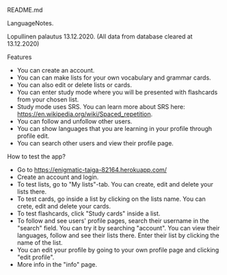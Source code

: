 README.md

LanguageNotes. 

Lopullinen palautus 13.12.2020. (All data from database cleared at 13.12.2020)

Features
+ You can create an account. 
+ You can can make lists for your own vocabulary and grammar cards.
+ You can also edit or delete lists or cards.
+ You can enter study mode where you will be presented with flashcards from your chosen list.
+ Study mode uses SRS. You can learn more about SRS here: https://en.wikipedia.org/wiki/Spaced_repetition.
+ You can follow and unfollow other users.
+ You can show languages that you are learning in your profile through profile edit.
+ You can search other users and view their profile page.

How to test the app?
+ Go to https://enigmatic-taiga-82164.herokuapp.com/
+ Create an account and login. 
+ To test lists, go to "My lists"-tab. You can create, edit and delete your lists there.
+ To test cards, go inside a list by clicking on the lists name. You can crete, edit and delete your cards.
+ To test flashcards, click "Study cards" inside a list.
+ To follow and see users' profile pages, search their username in the "search" field. You can try it by searching "account". You can view their languages, follow and see their lists there. Enter their list by clicking the name of the list.
+ You can edit your profile by going to your own profile page and clicking "edit profile".
+ More info in the "info" page.



